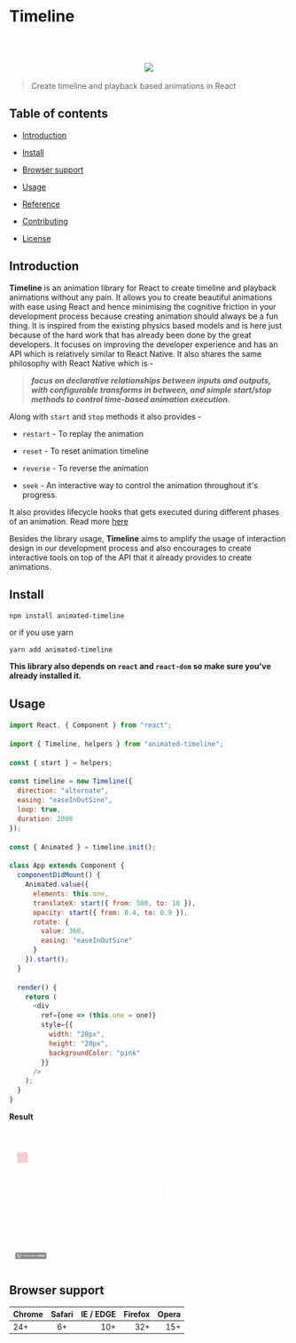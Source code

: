 # Timeline

<br/><br/>

<p align="center">
  <img src="https://i.gyazo.com/92335601b07bd758f45bb64ca8bac912.gif" />
</p>

> Create timeline and playback based animations in React

## Table of contents

* [Introduction](#introduction)

* [Install]()

* [Browser support]()

* [Usage]()

* [Reference]()

* [Contributing]()

* [License]()

## Introduction

**Timeline** is an animation library for React to create timeline and playback animations without any pain. It allows you to create beautiful animations with ease using React and hence minimising the cognitive friction in your development process because creating animation should always be a fun thing. It is inspired from the existing physics based models and is here just because of the hard work that has already been done by the great developers. It focuses on improving the developer experience and has an API which is relatively similar to React Native. It also shares the same philosophy with React Native which is -

> **_focus on declarative relationships between inputs and outputs, with configurable transforms in between, and simple start/stop methods to control time-based animation execution._**

Along with `start` and `stop` methods it also provides -

* `restart` - To replay the animation

* `reset` - To reset animation timeline

* `reverse` - To reverse the animation

* `seek` - An interactive way to control the animation throughout it's progress.

It also provides lifecycle hooks that gets executed during different phases of an animation. Read more [here]()

Besides the library usage, **Timeline** aims to amplify the usage of interaction design in our development process and also encourages to create interactive tools on top of the API that it already provides to create animations.

## Install

```
npm install animated-timeline
```

or if you use yarn

```
yarn add animated-timeline
```

**This library also depends on `react` and `react-dom` so make sure you've already installed it.**

## Usage

```js
import React, { Component } from "react";

import { Timeline, helpers } from "animated-timeline";

const { start } = helpers;

const timeline = new Timeline({
  direction: "alternate",
  easing: "easeInOutSine",
  loop: true,
  duration: 2000
});

const { Animated } = timeline.init();

class App extends Component {
  componentDidMount() {
    Animated.value({
      elements: this.one,
      translateX: start({ from: 500, to: 10 }),
      opacity: start({ from: 0.4, to: 0.9 }),
      rotate: {
        value: 360,
        easing: "easeInOutSine"
      }
    }).start();
  }

  render() {
    return (
      <div
        ref={one => (this.one = one)}
        style={{
          width: "20px",
          height: "20px",
          backgroundColor: "pink"
        }}
      />
    );
  }
}
```

**Result**

<p align="center">
  <img src="./art/basic.gif" />
</p>

## Browser support

| Chrome | Safari | IE / EDGE | Firefox | Opera |
| ------ | :----: | --------: | ------: | ----: |
| 24+    |   6+   |       10+ |     32+ |   15+ |
